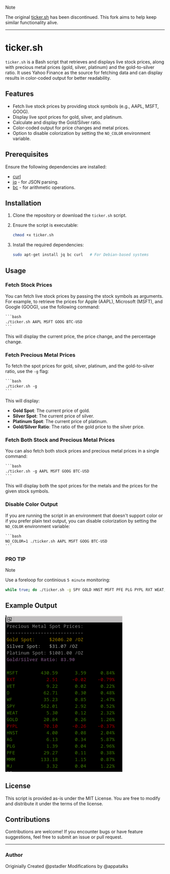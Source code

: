 > [!NOTE]
> The original [ticker.sh](https://github.com/pstadler/ticker.sh) has been discontinued. This fork aims to help keep similar functionality alive.

----

# ticker.sh

`ticker.sh` is a Bash script that retrieves and displays live stock prices, along with precious metal prices (gold, silver, platinum) and the gold-to-silver ratio. It uses Yahoo Finance as the source for fetching data and can display results in color-coded output for better readability.

## Features

- Fetch live stock prices by providing stock symbols (e.g., AAPL, MSFT, GOOG).
- Display live spot prices for gold, silver, and platinum.
- Calculate and display the Gold/Silver ratio.
- Color-coded output for price changes and metal prices.
- Option to disable colorization by setting the `NO_COLOR` environment variable.

## Prerequisites

Ensure the following dependencies are installed:

- [curl](https://curl.se/)
- [jq](https://stedolan.github.io/jq/) - for JSON parsing.
- [bc](https://www.gnu.org/software/bc/) - for arithmetic operations.

## Installation

1. Clone the repository or download the `ticker.sh` script.
2. Ensure the script is executable:

   ```bash
   chmod +x ticker.sh
   ```
3. Install the required dependencies:

   ```bash
   sudo apt-get install jq bc curl   # For Debian-based systems
   ```

## Usage

### Fetch Stock Prices

You can fetch live stock prices by passing the stock symbols as arguments. For example, to retrieve the prices for Apple (AAPL), Microsoft (MSFT), and Google (GOOG), use the following command:

    ```bash
    ./ticker.sh AAPL MSFT GOOG BTC-USD
    ```

This will display the current price, the price change, and the percentage change.

### Fetch Precious Metal Prices

To fetch the spot prices for gold, silver, platinum, and the gold-to-silver ratio, use the `-g` flag:

    ```bash
    ./ticker.sh -g
    ```

This will display:

- **Gold Spot**: The current price of gold.
- **Silver Spot**: The current price of silver.
- **Platinum Spot**: The current price of platinum.
- **Gold/Silver Ratio**: The ratio of the gold price to the silver price.

### Fetch Both Stock and Precious Metal Prices

You can also fetch both stock prices and precious metal prices in a single command:

    ```bash
    ./ticker.sh -g AAPL MSFT GOOG BTC-USD
    ```

This will display both the spot prices for the metals and the prices for the given stock symbols.

### Disable Color Output

If you are running the script in an environment that doesn't support color or if you prefer plain text output, you can disable colorization by setting the `NO_COLOR` environment variable:

    ```bash
    NO_COLOR=1 ./ticker.sh AAPL MSFT GOOG BTC-USD
    ```

### PRO TIP

> [!NOTE]
> Use a foreloop for continious ```5 minute``` monitoring:
>
> ```bash
> while true; do ./ticker.sh -g SPY GOLD HNST MSFT PFE PLG PYPL RXT WEAT; sleep 300; clear; done
> ``` 

## Example Output

![ticker.sh](https://raw.githubusercontent.com/appatalks/ticker.sh/master/screenshot.png)

## License

This script is provided as-is under the MIT License. You are free to modify and distribute it under the terms of the license.

## Contributions

Contributions are welcome! If you encounter bugs or have feature suggestions, feel free to submit an issue or pull request.

---

### Author

Originially Created @pstadler
Modifications by @appatalks

